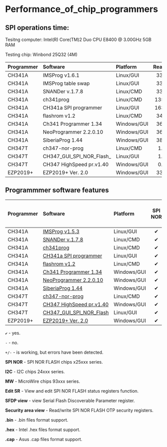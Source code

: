# Performance_of_chip_programmers

## SPI operations time:

Tesitng computer: Intel(R) Core(TM)2 Duo CPU     E8400  @ 3.00GHz 5GB RAM

Testing chip: Winbond 25Q32 (4M)

| Programmer |       Software          |  Platform  | Reading | Erasing |  Writing | Veryfying |
| :---       |       :---              |     :---   |   :---: |   :---: |   :---:  |   :---:   |
| CH341A     | IMSProg v1.6.1          | Linux/GUI  |  33.9s  |  12.7s  | 328.5s   |   33.9s   |
| CH341A     | IMSProg table swap      | Linux/GUI  |  33.9s  |  11.4s  | 327.8s   |   33.9s   |
| CH341A     | SNANDer v.1.7.8         | Linux/CMD  |  33.0s  |   8.0s  | 327.0s   |   33.0s   |
| CH341A     | ch341prog               | Linux/CMD  | 135.3s  |   9.3s  | 359.5s   |  135.3s   |
| CH341A     | CH341a SPI programmer   | Linux/GUI  | 163.9s  |   9.5s  | 359.7s   |  163.8s   |
| CH341A     | flashrom v1.2           | Linux/CMD  |  34.6s  |  83.2s  | 132.7s   |   34.5s   |
| CH341A     | Ch341 Programmer 1.34   | Windows/GUI|  36.4s  |   9.0s  | 231.4s   |   36.4s   |
| CH341A     | NeoProgrammer 2.2.0.10  | Windows/GUI|  36.7s  |   9.1s  | 220.8s   |   36.7s   | 
| CH341A     | SiberiaProg 1.44        | Windows/GUI|  38.4s  |   9.5s  | 175.3s   |   38.4s   | 
| CH347T     | ch347-nor-prog          | Linux/CMD  |   1.1s  |   0.1s  |  28.9s   |    1.1s   |
| CH347T     | CH347_GUI_SPI_NOR_Flash_| Linux/GUI  |   1.6s  |   9.9s  |  35.0s   |   13.1s   |
| CH347T     | СH347 HighSpeed pr.v1.40| Windows/GUI|   0.7s  |  10.0s  |   8.1s   |    0.7s   |
| EZP2019+   | EZP2019+ Ver. 2.0       | Windows/GUI|  33.0s  |  10.4s  |  38.7s   |   33.0s   |

## Programmmer software features

| Programmer | Software                |  Platform  | SPI NOR| SPI NAND| I2C | MW | Edit SR | SFDP view | Secu-rity area view |.bin|.hex|.cap|
| :---       |       :---              |     :---   |:---:|:---:|:---:|:---:| :---:  |   :---:   |   :---:   |:---:|:---:|:---:|
| CH341A     | [IMSProg v1.5.3](https://github.com/bigbigmdm/IMSProg)         | Linux/GUI  | ✔   | -  | ✔   | ✔   |  ✔     |     ✔    |  ✔  | ✔ | ✔ | ✔ |
| CH341A     | [SNANDer v.1.7.8](https://github.com/McMCCRU/SNANDer)         | Linux/CMD  | ✔   | ✔   |+/-  |+/-  |  -     |     -     |  -  | ✔ | - | - |
| CH341A     | [ch341prog](https://github.com/setarcos/ch341prog)               | Linux/CMD  | ✔   | -  | -   | -   |  -     |     -     |  -  | ✔ | - | - |
| CH341A     | [CH341a SPI programmer](https://github.com/bigbigmdm/CH341a_spi_programmer)   | Linux/GUI  | ✔   | -  | -   | -   |  -     |     -     |  -  | ✔ | - | - |
| CH341A     | [flashrom v1.2](https://flashrom.org/)           | Linux/CMD  | ✔   | -   | -   |  -     |     -     |  -  | ✔ | - | - |
| CH341A     | [Ch341 Programmer 1.34](https://github.com/YTEC-info/CH341A-Softwares/blob/main/Programas/Windows/CH341Programmer/CH341Programmer%20V1.38/Ch341Programmer.exe?ysclid=ls2wxkusch126636141)   | Windows/GUI| ✔   | -   | ✔   |  -     |     -     |  -  | ✔ | ✔ |
| CH341A     | [NeoProgrammer 2.2.0.10](https://www.dwdvb.com/neoprogrammer-new-update-v2-2-0-10/)  | Windows/GUI| ✔   |  |   ✔  | ✔   |  ✔      |     -     |  -  | ✔ | ✔ | ✔ | ✔ |
| CH341A     | [SiberiaProg 1.44](https://ch341a.com/download/ch341a-siberiaprog-version-1-44)        | Windows/GUI| ✔   |   |  ✔  | ✔   |  ✔     |     -     |  ✔  | ✔ | ✔ |
| CH347T     | [ch347-nor-prog](https://github.com/981213/ch347-nor-prog)          | Linux/CMD  | ✔   | -   | -   |  -     |     -     |  -  | ✔ | - | - |
| CH347T     | [СH347 HighSpeed pr.v1.40](http://www.yaojiedianzi.com/index.php?m=Product&a=show&id=19)| Windows/GUI| ✔   | -   | ✔   | ✔   |  -     |     -     |  -  | ✔ | ✔ |
| CH347T     | [CH347_GUI_SPI_NOR_Flash](https://github.com/bigbigmdm/CH347_GUI_SPI_NOR_Flash_programmer)| Linux/GUI| ✔   | -   | -   | -   |  -     |     -     |  -  | ✔ | - | - |
| EZP2019+   | [EZP2019+ Ver. 2.0](https://github.com/acontini/EZP2019)       | Windows/GUI| ✔   | -    | ✔  | ✔   |  -     |     -     |  -  | ✔ | ✔ | ✔ |

`✔` - yes.

`-`  - no.

`+/-` - is working, but errors have been detected.


**SPI NOR** - SPI NOR FLASH chips x25xxx series.

**I2C** - I2C chips 24xxx series.

**MW** - MicroWire chips 93xxx series.

**Edit SR** - View and edit SPI NOR FLASH status registers function.

**SFDP view** - view Serial Flash Discoverable Parameter register.

**Security area view** - Read/write SPI NOR FLASH OTP security registers.

**.bin** - .bin files format support.

**.hex** - Intel .hex files format support.

**.cap** - Asus .cap files format support.
